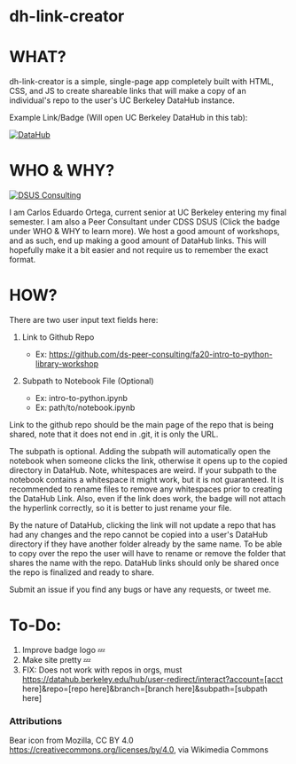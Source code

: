 # dh-link-creator

# WHAT?
dh-link-creator is a simple, single-page app completely built with HTML, CSS, and JS to create shareable links that will make a copy of an individual's repo to the user's UC Berkeley DataHub instance.

Example Link/Badge (Will open UC Berkeley DataHub in this tab): 

[![DataHub](https://i.ibb.co/s5V7XbX/badge-logo.png)](http://datahub.berkeley.edu/hub/user-redirect/git-sync?repo=https://github.com/SoyCarlos/Intro-To-Making-Data&subpath=Intro-to-Making.ipynb)

# WHO & WHY?

[![DSUS Consulting](https://i.ibb.co/s5V7XbX/badge-logo.png)](https://data.berkeley.edu/consulting/)

I am Carlos Eduardo Ortega, current senior at UC Berkeley entering my final semester. I am also a Peer Consultant under CDSS DSUS (Click the badge under WHO & WHY to learn more). We host a good amount of workshops, and as such, end up making a good amount of DataHub links. This will hopefully make it a bit easier and not require us to remember the exact format.


# HOW?
There are two user input text fields here:
1. Link to Github Repo
	- Ex: https://github.com/ds-peer-consulting/fa20-intro-to-python-library-workshop 

2. Subpath to Notebook File (Optional)
	- Ex: intro-to-python.ipynb
	- Ex: path/to/notebook.ipynb


Link to the github repo should be the main page of the repo that is being shared, note that it does not end in .git, it is only the URL. 

The subpath is optional. Adding the subpath will automatically open the notebook when someone clicks the link, otherwise it opens up to the copied directory in DataHub. Note, whitespaces are weird. If your subpath to the notebook contains a whitespace it might work, but it is not guaranteed. It is recommended to rename files to remove any whitespaces prior to creating the DataHub Link. Also, even if the link does work, the badge will not attach the hyperlink correctly, so it is better to just rename your file.

By the nature of DataHub, clicking the link will not update a repo that has had any changes and the repo cannot be copied into a user's DataHub directory if they have another folder already by the same name. To be able to copy over the repo the user will have to rename or remove the folder that shares the name with the repo. DataHub links should only be shared once the repo is finalized and ready to share. 


Submit an issue if you find any bugs or have any requests, or tweet me.


# To-Do:
1. Improve badge logo 💤
2. Make site pretty 💤
3. FIX: Does not work with repos in orgs, must https://datahub.berkeley.edu/hub/user-redirect/interact?account=[acct here]&repo=[repo here]&branch=[branch here]&subpath=[subpath here] 

### Attributions
Bear icon from Mozilla, CC BY 4.0 <https://creativecommons.org/licenses/by/4.0>, via Wikimedia Commons
